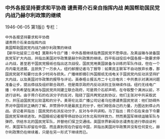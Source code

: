 ### 中外各报坚持要求和平协商  谴责蒋介石亲自指挥内战  美国帮助国民党内战乃赫尔利政策的继续

1946-06-05
第1版()
专栏：

    中外各报坚持要求和平协商
    谴责蒋介石亲自指挥内战
    美国帮助国民党内战乃赫尔利政策的继续
    【新华社延安二日电】莫斯科今日广播：中外各报继续指责国民党不愿停战，及美运输与装备国民党军扩大内战，并指出美国对华政策是赫尔利政策的继续。四平街战役后中国各报一致要求停止内战，甚至若干国民党报纸也指出这次战役，国民党用美国装备与训练的军队作战，但在一个月内毫无进展，且损失了一万余人。纽约邮报记者马丁报导：如果民主联军不自动放弃长春，那国民党就不知要付出多少时间与损失。广播继即摘引外国报纸无线电关于国民党内反动派坚持扩大内战，以及美国对华政策的报导与评论。英泰晤士报五月二十七日电讯：中共表示对满洲问题准备让步，提出停战及组织联合政府，但是南京政府内反动派则主张继续作战。纽约无线电广播：中共希望在满洲与国民党共同建立联合政府，可是蒋介石却声明，在夺取整个满洲以前，不进行谈判。由于蒋介石的右派分子的反对，阻挠了国共两党达到协议，他们主张对中共采取武力，并压迫国民党比较温和的分子。美哥伦比亚广播公司记者乌拉德谴责国民党说：他们妨碍外界对中国现状正确的了解，并赞扬中共是最民主的分子，他们相信自己的力量，力图达到停止内战。该记者并指出：国民党的右派反动分子，反对与中共讲和。马丁指出：蒋介石在亲自下令要国民党军继续进攻。外国报纸记者报导停战协议对东北有同样效力，然而美国军继续运输军队与弹药，供给东北的国民党军队，并替他们保卫交通线。英国世界新闻杂志谴责在进行停战谈判时，美国军队却留在中国，而且直到现在仍留在中国，并指出美国对华政策并没有任何变化，赫尔利政策仍在继续着，只是在另一形式下继续而已。
